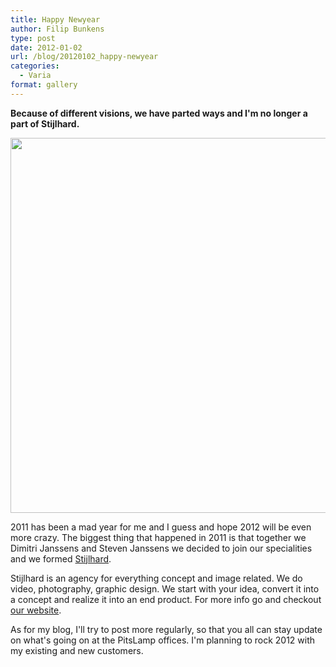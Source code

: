 ```yaml
---
title: Happy Newyear
author: Filip Bunkens
type: post
date: 2012-01-02
url: /blog/20120102_happy-newyear
categories:
  - Varia
format: gallery
---
```

**Because of different visions, we have parted ways and I'm no longer a part of Stijlhard.**

<a href="http://pitslamp.com/blog/20120102_happy-newyear/stijlwanted-2" rel="attachment wp-att-413"><img src="/wp-content/uploads/2012/01/STIJLWANTED1.jpg" alt="" title="STIJLWANTED" width="600" class="alignnone size-full wp-image-413" /></a>

2011 has been a mad year for me and I guess and hope 2012 will be even more crazy. The biggest thing that happened in 2011 is that together we Dimitri Janssens and Steven Janssens we decided to join our specialities and we formed <a href="http://www.stijlhard.com" title="Stijlhard" rel="contact met">Stijlhard</a>.

Stijlhard is an agency for everything concept and image related. We do video, photography, graphic design. We start with your idea, convert it into a concept and realize it into an end product. For more info go and checkout <a href="http://www.stijlhard.com" title="Stijlhard" rel="contact met">our website</a>.

As for my blog, I'll try to post more regularly, so that you all can stay update on what's going on at the PitsLamp offices. I'm planning to rock 2012 with my existing and new customers.

